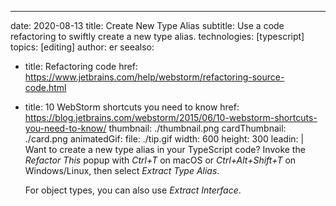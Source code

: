 ---
date: 2020-08-13
title: Create New Type Alias
subtitle: Use a code refactoring to swiftly create a new type alias.
technologies: [typescript]
topics: [editing]
author: er
seealso:
- title: Refactoring code
  href: https://www.jetbrains.com/help/webstorm/refactoring-source-code.html
- title: 10 WebStorm shortcuts you need to know
  href: https://blog.jetbrains.com/webstorm/2015/06/10-webstorm-shortcuts-you-need-to-know/
thumbnail: ./thumbnail.png
cardThumbnail: ./card.png
animatedGif:
  file: ./tip.gif
  width: 600
  height: 300
leadin: |
  Want to create a new type alias in your TypeScript code? Invoke the *Refactor This* popup with *Ctrl+T* on macOS or *Ctrl+Alt+Shift+T* on Windows/Linux, then select *Extract Type Alias*.
  
  For object types, you can also use *Extract Interface*.
  
  